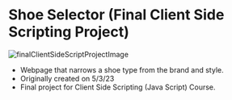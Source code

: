 # Shoe Selector (Final Client Side Scripting Project)
![finalClientSideScriptProjectImage](https://github.com/DigitalFantaSea/Shoe_Selector_Final_Client_Side_Scripting_Project/assets/156548217/92c1fc99-df8c-4269-8878-d217bc1fc674)

- Webpage that narrows a shoe type from the brand and style.
- Originally created on 5/3/23
- Final project for Client Side Scripting (Java Script) Course.
